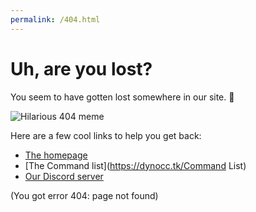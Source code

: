 ```yaml
---
permalink: /404.html
---
```

# Uh, are you lost?

You seem to have gotten lost somewhere in our site. 👀

![Hilarious 404 meme](404.png)

Here are a few cool links to help you get back:

* [The homepage](https://dynocc.tk)
* [The Command list](https://dynocc.tk/Command List)
* [Our Discord server](https://discord.gg/6hRKRsB)

(You got error 404: page not found)
